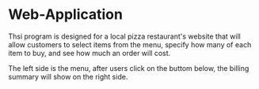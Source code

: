 # Web-Application

Thsi program is designed for a local pizza restaurant's website that will allow customers to select items from the menu, specify how many of each item to buy, and see how much an order will cost.

The left side is the menu, after users click on the buttom below, the billing summary will show on the right side.
